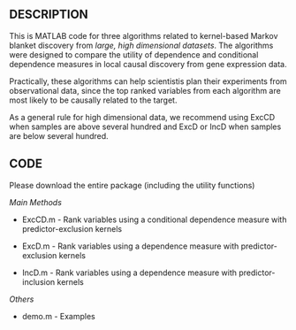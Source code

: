 DESCRIPTION
-----------

This is MATLAB code for three algorithms related to kernel-based Markov blanket discovery from *large, high dimensional datasets*. The algorithms were designed to compare the utility of dependence and conditional dependence measures in local causal discovery from gene expression data. 

Practically, these algorithms can help scientistis plan their experiments from observational data, since the top ranked variables from each algorithm are most likely to be causally related to the target.

As a general rule for high dimensional data, we recommend using ExcCD when samples are above several hundred and ExcD or IncD when samples are below several hundred.

CODE
----

Please download the entire package (including the utility functions)

*Main Methods*

- ExcCD.m - Rank variables using a conditional dependence measure with predictor-exclusion kernels

- ExcD.m - Rank variables using a dependence measure with predictor-exclusion kernels

- IncD.m - Rank variables using a dependence measure with predictor-inclusion kernels

*Others*

- demo.m - Examples

